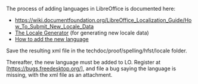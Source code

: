 

The process of adding languages in LibreOffice is documented here:


* <https://wiki.documentfoundation.org/LibreOffice_Localization_Guide/How_To_Submit_New_Locale_Data>
* [The Locale Generator](http://www.it46.se/localegen/select_lang.php) (for generating new locale data)
* [How to add the new language](https://wiki.documentfoundation.org/LibreOffice_Localization_Guide)


Save the resulting xml file  in the techdoc/proof/spelling/hfst/locale folder.


Thereafter, the new language must be added to LO. Register at
[https://bugs.freedesktop.org/], and file a bug saying the language is missing, 
with the xml file as an attachment.
